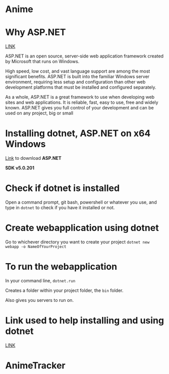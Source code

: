 # Anime

# Why ASP.NET
[LINK](https://www.wakefly.com/blog/what-is-asp-net-and-why-should-i-use-it/)

ASP.NET is an open source, server-side web application framework created by Microsoft that runs on Windows.

High speed, low cost, and vast language support are among the most significant benefits. 
ASP.NET is built into the familiar Windows server environment, requiring less setup and 
configuration than other web development platforms that must be installed and configured separately.

As a whole, ASP.NET is a great framework to use when developing web sites and web applications. 
It is reliable, fast, easy to use, free and widely known. 
ASP.NET gives you full control of your development and can be used on any project, big or small

# Installing **dotnet**, ASP.NET on x64 Windows
[Link](https://dotnet.microsoft.com/download) to download **ASP.NET**

**SDK v5.0.201**

# Check if dotnet is installed
Open a command prompt, git bash, powershell or whatever you use, and type in 
`dotnet` to check if you have it installed or not.

# Create webapplication using dotnet
Go to whichever directory you want to create your project
`dotnet new webapp -o NameOfYourProject`

# To run the webapplication
In your command line, `dotnet.run`

Creates a folder within your project folder, the `bin` folder.

Also gives you servers to run on.

# Link used to help installing and using dotnet
[LINK](https://www.youtube.com/watch?v=MBdyxWyKBKI)


# AnimeTracker
